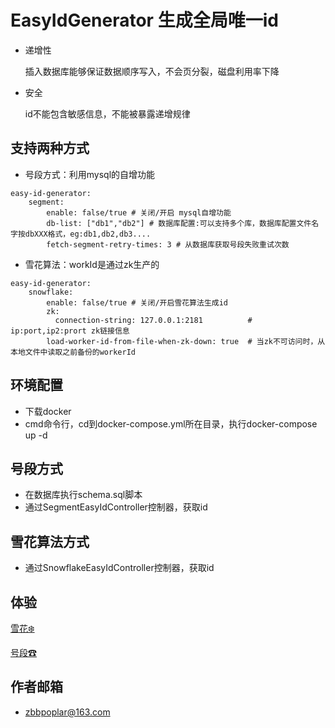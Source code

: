 # EasyIdGenerator 生成全局唯一id

- 递增性

  插入数据库能够保证数据顺序写入，不会页分裂，磁盘利用率下降
- 安全

  id不能包含敏感信息，不能被暴露递增规律

## 支持两种方式

- 号段方式：利用mysql的自增功能

```
easy-id-generator:
    segment:
        enable: false/true # 关闭/开启 mysql自增功能
        db-list: ["db1","db2"] # 数据库配置:可以支持多个库，数据库配置文件名字按dbXXX格式，eg:db1,db2,db3....
        fetch-segment-retry-times: 3 # 从数据库获取号段失败重试次数
```

- 雪花算法：workId是通过zk生产的

```
easy-id-generator:
    snowflake:
        enable: false/true # 关闭/开启雪花算法生成id
        zk:
          connection-string: 127.0.0.1:2181          # ip:port,ip2:prort zk链接信息
        load-worker-id-from-file-when-zk-down: true  # 当zk不可访问时，从本地文件中读取之前备份的workerId
```

## 环境配置

- 下载docker
- cmd命令行，cd到docker-compose.yml所在目录，执行docker-compose up -d

## 号段方式

- 在数据库执行schema.sql脚本
- 通过SegmentEasyIdController控制器，获取id

## 雪花算法方式

- 通过SnowflakeEasyIdController控制器，获取id

## 体验

[雪花❄️](http://java.iamzbb.tech:8090/snowflake/ids/next_id/batches?batches_size=10)

[号段☎](http://java.iamzbb.tech:8090/segment/ids/next_id/batches?businessType=order_business&&batches_size=10)

## 作者邮箱

- zbbpoplar@163.com
